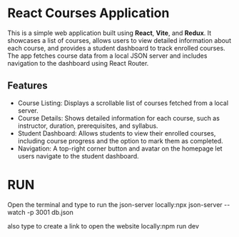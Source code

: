 # React Courses Application

This is a simple web application built using **React**, **Vite**, and **Redux**. It showcases a list of courses, allows users to view detailed information about each course, and provides a student dashboard to track enrolled courses. The app fetches course data from a local JSON server and includes navigation to the dashboard using React Router.

## Features

- Course Listing: Displays a scrollable list of courses fetched from a local server.
- Course Details: Shows detailed information for each course, such as instructor, duration, prerequisites, and syllabus.
- Student Dashboard: Allows students to view their enrolled courses, including course progress and the option to mark them as completed.
- Navigation: A top-right corner button and avatar on the homepage let users navigate to the student dashboard.

# RUN

Open the terminal and type to run the json-server locally:npx json-server --watch -p 3001 db.json


also type to create a link to open the website locally:npm run dev
